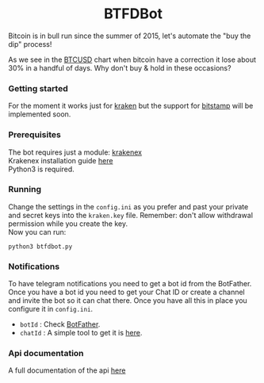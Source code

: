<h1 align="center">BTFDBot</h1>
Bitcoin is in bull run since the summer of 2015, let's automate the "buy the dip" process! <br />

As we see in the [BTCUSD](https://www.bitcoinwisdom.com/markets/bitstamp/btcusd) chart when bitcoin have a correction it lose about 30% in a handful of days. Why don't buy & hold in these occasions?


### Getting started
For the moment it works just for [kraken](https://www.kraken.com) but the support for [bitstamp](https://www.bitstamp.net) will be implemented soon.


### Prerequisites
The bot requires just a module: [krakenex](https://github.com/veox/python3-krakenex) <br />
Krakenex installation guide [here](https://github.com/veox/python3-krakenex/blob/master/README.rst) <br />
Python3 is required.


### Running 
Change the settings in the `config.ini` as you prefer and past your private and secret keys into the `kraken.key` file. Remember: don't allow withdrawal permission while you create the key. <br />
Now you can run:

`python3 btfdbot.py`


### Notifications
To have telegram notifications you need to get a bot id from the BotFather. Once you have a bot id you need to get your Chat ID or create a channel and invite the bot so it can chat there. Once you have all this in place you configure it in `config.ini`. <br />
- `botId` : Check [BotFather](https://www.telegram.me/BotFather).
- `chatId` : A simple tool to get it is [here](https://github.com/Dodo33/telegram-chatid-dumper).


### Api documentation
A full documentation of the api [here](https://www.kraken.com/help/api)
